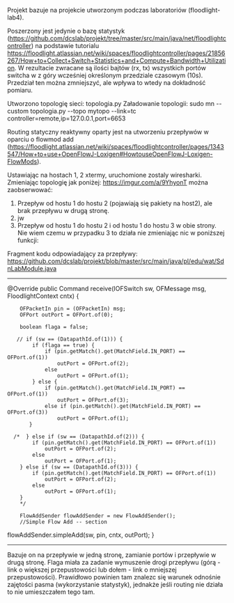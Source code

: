 Projekt bazuje na projekcie utworzonym podczas laboratoriów (floodlight-lab4). 

Poszerzony jest jedynie o bazę statystyk (https://github.com/dcslab/projekt/tree/master/src/main/java/net/floodlightcontroller) na podstawie tutorialu https://floodlight.atlassian.net/wiki/spaces/floodlightcontroller/pages/21856267/How+to+Collect+Switch+Statistics+and+Compute+Bandwidth+Utilization. W rezultacie zwracane są ilości bajtów (rx, tx) wszystkich portów switcha w z góry wcześniej określonym przedziale czasowym (10s). Przedział ten można zmniejszyć, ale wpływa to wtedy na dokładność pomiaru.

Utworzono topologię sieci: topologia.py
Załadowanie topologii: sudo mn --custom topologia.py --topo mytopo --link=tc controller=remote,ip=127.0.0.1,port=6653

Routing statyczny reaktywny oparty jest na utworzeniu przepływów w oparciu o flowmod add (https://floodlight.atlassian.net/wiki/spaces/floodlightcontroller/pages/1343547/How+to+use+OpenFlowJ-Loxigen#HowtouseOpenFlowJ-Loxigen-FlowMods). 

Ustawiając na hostach 1, 2 xtermy, uruchomione zostaly wiresharki. Zmieniając topologię jak poniżej:
https://imgur.com/a/9YhyonT można zaobserwować:
1) Przepływ od hostu 1 do hostu 2 (pojawiają się pakiety na host2), ale brak przepływu w drugą stronę.
2) jw
3) Przepływ od hostu 1 do hostu 2 i od hostu 1 do hostu 3 w obie strony.
Nie wiem czemu w przypadku 3 to działa nie zmieniając nic w poniższej funkcji:

Fragment kodu odpowiadający za przepływy: https://github.com/dcslab/projekt/blob/master/src/main/java/pl/edu/wat/SdnLabModule.java

------------------------------------
 @Override
    public Command receive(IOFSwitch sw, OFMessage msg, FloodlightContext cntx) {

        OFPacketIn pin = (OFPacketIn) msg;
        OFPort outPort = OFPort.of(0);
        
        boolean flaga = false;
        
       // if (sw == (DatapathId.of(1))) {
            if (flaga == true) { 
            	if (pin.getMatch().get(MatchField.IN_PORT) == OFPort.of(1)) 
            		outPort = OFPort.of(2);
            	else
            		outPort = OFPort.of(1);
            } else {
            	if (pin.getMatch().get(MatchField.IN_PORT) == OFPort.of(1))
            		outPort = OFPort.of(3);
            	else if (pin.getMatch().get(MatchField.IN_PORT) == OFPort.of(3))
            		outPort = OFPort.of(1);
           } 
            
      /*  } else if (sw == (DatapathId.of(2))) {
        	if (pin.getMatch().get(MatchField.IN_PORT) == OFPort.of(1)) 
        		outPort = OFPort.of(2);
        	else 
        		outPort = OFPort.of(1);
        } else if (sw == (DatapathId.of(3))) {
        	if (pin.getMatch().get(MatchField.IN_PORT) == OFPort.of(1)) 
        		outPort = OFPort.of(2);
        	else 
        		outPort = OFPort.of(1);
        }
        */
  
        FlowAddSender flowAddSender = new FlowAddSender(); 
        //Simple Flow Add -- section
flowAddSender.simpleAdd(sw, pin, cntx, outPort);
}

----------------------------------

Bazuje on na przepływie w jedną stronę, zamianie portów i przepływie w drugą stronę.
Flaga miała za zadanie wymuszenie drogi przepływu (górą - link o większej przepustowości lub dołem - link o mniejszej przepustowości). Prawidłowo powinien tam znalezc się warunek odnośnie zajętości pasma (wykorzystanie statystyk), jednakże jeśli routing nie działa to nie umieszczałem tego tam.


